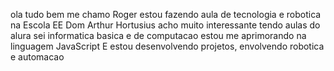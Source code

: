 ola tudo bem
me chamo Roger
estou fazendo aula de tecnologia e robotica na Escola EE Dom Arthur Hortusius acho muito interessante tendo aulas do alura
sei informatica basica e de computacao estou me aprimorando na linguagem JavaScript
E estou desenvolvendo projetos, envolvendo robotica e automacao
